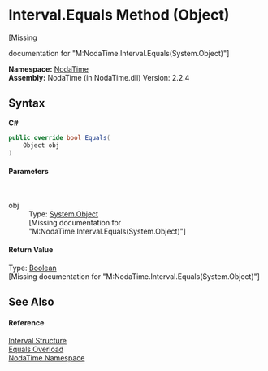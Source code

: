 # Interval.Equals Method (Object)
 

\[Missing <summary> documentation for "M:NodaTime.Interval.Equals(System.Object)"\]

**Namespace:**&nbsp;<a href="N_NodaTime">NodaTime</a><br />**Assembly:**&nbsp;NodaTime (in NodaTime.dll) Version: 2.2.4

## Syntax

**C#**<br />
``` C#
public override bool Equals(
	Object obj
)
```


#### Parameters
&nbsp;<dl><dt>obj</dt><dd>Type: <a href="http://msdn2.microsoft.com/en-us/library/e5kfa45b" target="_blank">System.Object</a><br />\[Missing <param name="obj"/> documentation for "M:NodaTime.Interval.Equals(System.Object)"\]</dd></dl>

#### Return Value
Type: <a href="http://msdn2.microsoft.com/en-us/library/a28wyd50" target="_blank">Boolean</a><br />\[Missing <returns> documentation for "M:NodaTime.Interval.Equals(System.Object)"\]

## See Also


#### Reference
<a href="T_NodaTime_Interval">Interval Structure</a><br /><a href="Overload_NodaTime_Interval_Equals">Equals Overload</a><br /><a href="N_NodaTime">NodaTime Namespace</a><br />